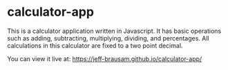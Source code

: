 # calculator-app

This is a calculator application written in Javascript. It has basic operations such as adding, subtracting, multiplying, dividing, and percentages. All calculations in this calculator are fixed to a two point decimal. 

You can view it live at: https://jeff-brausam.github.io/calculator-app/
